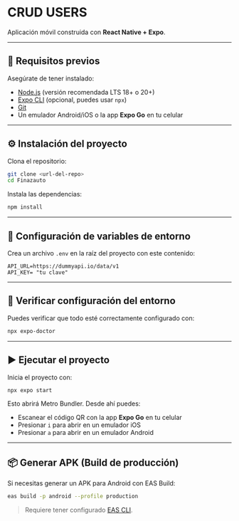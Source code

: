 # CRUD USERS

Aplicación móvil construida con **React Native + Expo**.

---

## 🚀 Requisitos previos

Asegúrate de tener instalado:

- [Node.js](https://nodejs.org/) (versión recomendada LTS 18+ o 20+)
- [Expo CLI](https://docs.expo.dev/get-started/installation/) (opcional, puedes usar `npx`)
- [Git](https://git-scm.com/)
- Un emulador Android/iOS o la app **Expo Go** en tu celular

---

## ⚙️ Instalación del proyecto

Clona el repositorio:

```bash
git clone <url-del-repo>
cd Finazauto
```

Instala las dependencias:

```bash
npm install
```

---

## 🔐 Configuración de variables de entorno

Crea un archivo `.env` en la raíz del proyecto con este contenido:

```env
API_URL=https://dummyapi.io/data/v1
API_KEY= "tu clave"
```

---

## 🧪 Verificar configuración del entorno

Puedes verificar que todo esté correctamente configurado con:

```bash
npx expo-doctor
```

---

## ▶️ Ejecutar el proyecto

Inicia el proyecto con:

```bash
npx expo start
```

Esto abrirá Metro Bundler. Desde ahí puedes:

- Escanear el código QR con la app **Expo Go** en tu celular
- Presionar `i` para abrir en un emulador iOS
- Presionar `a` para abrir en un emulador Android

---

## 📦 Generar APK (Build de producción)

Si necesitas generar un APK para Android con EAS Build:

```bash
eas build -p android --profile production
```

> Requiere tener configurado [EAS CLI](https://docs.expo.dev/eas/).
